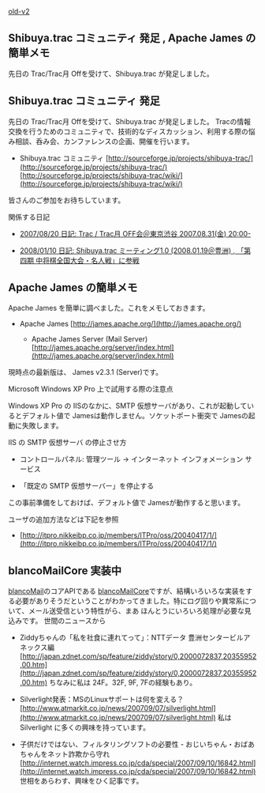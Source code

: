 [old-v2](ig070912-orig.html)

## Shibuya.trac コミュニティ 発足 , Apache James の簡単メモ

先日の Trac/Trac月 Offを受けて、Shibuya.trac が発足しました。

## Shibuya.trac コミュニティ 発足

先日の Trac/Trac月 Offを受けて、Shibuya.trac が発足しました。
Tracの情報交換を行うためのコミュニティで、技術的なディスカッション、利用する際の悩み相談、呑み会、カンファレンスの企画、開催を行います。

* Shibuya.trac コミュニティ
  [http://sourceforge.jp/projects/shibuya-trac/](http://sourceforge.jp/projects/shibuya-trac/)
  [http://sourceforge.jp/projects/shibuya-trac/wiki/](http://sourceforge.jp/projects/shibuya-trac/wiki/)

皆さんのご参加をお待ちしています。

関係する日記

* [2007/08/20 日記: Trac / Trac月 OFF会＠東京渋谷 2007.08.31(金) 20:00-](ig070820.html)
  
* [2008/01/10 日記: Shibuya.trac ミーティング1.0 (2008.01.19＠豊洲) , 「第四期 中将棋全国大会・名人戦」に参戦](../2008/ig080110.html)

## Apache James の簡単メモ

Apache James を簡単に調べました。これをメモしておきます。

* Apache James
  [http://james.apache.org/](http://james.apache.org/)
  
  * Apache James Server (Mail Server)
    [http://james.apache.org/server/index.html](http://james.apache.org/server/index.html)
  

現時点の最新版は、 James v2.3.1 (Server)です。

Microsoft Windows XP Pro 上で試用する際の注意点

Windows XP Pro の IISのなかに、SMTP 仮想サーバがあり、これが起動しているとデフォルト値で Jamesは動作しません。ソケットポート衝突で
Jamesの起動に失敗します。

IIS の SMTP 仮想サーバ の停止させ方
* コントロールパネル: 管理ツール → インターネット インフォメーション サービス
  
* 「既定の SMTP 仮想サーバー」を停止する

この事前準備をしておけば、デフォルト値で Jamesが動作すると思います。

ユーザの追加方法などは下記を参照

* [http://itpro.nikkeibp.co.jp/members/ITPro/oss/20040417/1/](http://itpro.nikkeibp.co.jp/members/ITPro/oss/20040417/1/)

## blancoMailCore 実装中

[blancoMail](http://www.igapyon.jp/blanco/blancomail.html)のコアAPIである [blancoMailCore](http://www.igapyon.jp/blanco/blancomailcore.html)ですが、結構いろいろな実装をする必要がありそうだということがわかってきました。特にログ回りや異常系について、メール送受信という特性がら、まあ ほんとうにいろいろ処理が必要な見込みです。
世間のニュースから
* Ziddyちゃんの「私を社食に連れてって」：NTTデータ 豊洲センタービルアネックス編
  [http://japan.zdnet.com/sp/feature/ziddy/story/0,2000072837,20355952,00.htm](http://japan.zdnet.com/sp/feature/ziddy/story/0,2000072837,20355952,00.htm)
  ちなみに私は 24F。32F, 9F, 7Fの経験もあり。
  
* Silverlight発表：MSのLinuxサポートは何を変える？
  [http://www.atmarkit.co.jp/news/200709/07/silverlight.html](http://www.atmarkit.co.jp/news/200709/07/silverlight.html)
  私は Silverlight に多くの興味を持っています。
  
* 子供だけではない、フィルタリングソフトの必要性 - おじいちゃん・おばあちゃんをネット詐欺から守れ
  [http://internet.watch.impress.co.jp/cda/special/2007/09/10/16842.html](http://internet.watch.impress.co.jp/cda/special/2007/09/10/16842.html)
  世相をあらわす、興味をひく記事です。
